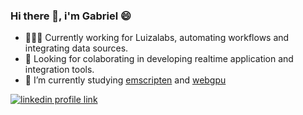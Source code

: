 ### Hi there 👋, i'm Gabriel 😄

- 🧑🏼‍💻 Currently working for Luizalabs, automating workflows and integrating data sources.
- 👥 Looking for colaborating in developing realtime application and integration tools.
- 📖 I’m currently studying [emscripten](https://emscripten.org/) and [webgpu](https://github.com/gfx-rs/wgpu)

[![linkedin profile link](https://img.shields.io/badge/linkedin-07529b?style=for-the-badge&logo=LinkedIn)](https://www.linkedin.com/in/gabrielvillarart/)
